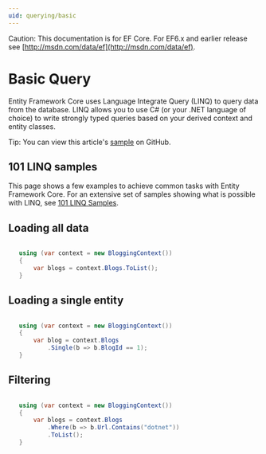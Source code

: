 ```yaml
---
uid: querying/basic
---
```

Caution: This documentation is for EF Core. For EF6.x and earlier release see [http://msdn.com/data/ef](http://msdn.com/data/ef).

  # Basic Query

Entity Framework Core uses Language Integrate Query (LINQ) to query data from the database. LINQ allows you to use C# (or your .NET language of choice) to write strongly typed queries based on your derived context and entity classes.

Tip: You can view this article's [sample](https://github.com/aspnet/EntityFramework.Docs/tree/master/samples/Querying) on GitHub.

  ## 101 LINQ samples

This page shows a few examples to achieve common tasks with Entity Framework Core. For an extensive set of samples showing what is possible with LINQ, see [101 LINQ Samples](https://code.msdn.microsoft.com/101-LINQ-Samples-3fb9811b).

  ## Loading all data

<!-- literal_block {"ids": [], "source": "/Users/shirhatti/src/EntityFramework.Docs/docs/querying/Querying/Querying/Basics/Sample.cs", "classes": [], "dupnames": [], "linenos": true, "backrefs": [], "highlight_args": {"linenostart": 1}, "language": "c#", "names": [], "xml:space": "preserve"} -->

````c#

   using (var context = new BloggingContext())
   {
       var blogs = context.Blogs.ToList();
   }

   ````

  ## Loading a single entity

<!-- literal_block {"ids": [], "source": "/Users/shirhatti/src/EntityFramework.Docs/docs/querying/Querying/Querying/Basics/Sample.cs", "classes": [], "dupnames": [], "linenos": true, "backrefs": [], "highlight_args": {"linenostart": 1}, "language": "c#", "names": [], "xml:space": "preserve"} -->

````c#

   using (var context = new BloggingContext())
   {
       var blog = context.Blogs
           .Single(b => b.BlogId == 1);
   }

   ````

  ## Filtering

<!-- literal_block {"ids": [], "source": "/Users/shirhatti/src/EntityFramework.Docs/docs/querying/Querying/Querying/Basics/Sample.cs", "classes": [], "dupnames": [], "linenos": true, "backrefs": [], "highlight_args": {"linenostart": 1}, "language": "c#", "names": [], "xml:space": "preserve"} -->

````c#

   using (var context = new BloggingContext())
   {
       var blogs = context.Blogs
           .Where(b => b.Url.Contains("dotnet"))
           .ToList();
   }

   ````
